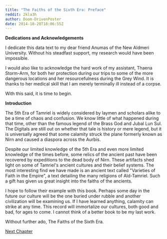 ```yaml
---
title: "The Faiths of the Sixth Era: Preface"
reddit: 2kla3h
author: Doom-DrivenPoster
date: 2014-10-28T18:06:55Z
---
```


**Dedications and Acknowledgements**

I dedicate this data text to my dear friend Anumas of the New Aldmeri University. Without his steadfast support, my research would have been impossible.

I would also like to acknowledge the hard work of my assistant, Thaena Storm-Arm, for both her protection during our trips to some of the more dangerous locations and her resourcefulness during the Grey Wind. It is thanks to her medical skill that I am merely terminally ill instead of a corpse.

With this said, it is time to begin.

**Introduction**

The 5th Era of Tamriel is widely considered by laymen and scholars alike to be a time of chaos and confusion. We know little of what happened during that time, other than the famous legend of the Brass God and Jubal Lun Sul. The Digitals are still out on whether that tale is history or mere legend, but it is universally agreed that some calamity struck the plane formerly known as Nirn and caused a diaspora across the Aurbis. 

Despite our limited knowledge of the 5th Era and even more limited knowledge of the times before, some relics of the ancient past have been recovered by expeditions to the dead body of Nirn. These artifacts shed light on some of Tamriel's ancient cultures and their belief systems. The most interesting find we have made is an ancient text called "Varieties of Faith in the Empire", a text detailing the many religions of Ald-Tamriel. Such a gift has given us great insight into the faiths of the ancients.

I hope to follow their example with this book. Perhaps some day in the future our culture will be the one buried under rubble and another civilization will be examining us. If I have learned anything, calamity can strike at any time. This record will immortalize our cultures, both good and bad, for ages to come. I cannot think of a better book to be my last work.

Without further ado, The Faiths of the Sixth Era. 

[Next Chapter](http://www.reddit.com/r/teslore/comments/2kmc0y/the_faiths_of_the_sixth_era_vehkism/)
